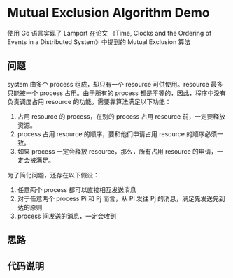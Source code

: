 # Mutual Exclusion Algorithm Demo

使用 Go 语言实现了 Lamport 在论文 《Time, Clocks and the Ordering of Events in a Distributed System》中提到的 Mutual Exclusion 算法

## 问题

system 由多个 process 组成，却只有一个 resource 可供使用。resource 最多只能被一个 process 占用。由于所有的 process 都是平等的，因此，程序中没有负责调度占用 resource 的功能。需要靠算法满足以下功能：

1. 占用 resource 的 process，在别的 process 占用 resource 前，一定要释放资源。
1. process 占用 resource 的顺序，要和他们申请占用 resource 的顺序必须一致。
1. 如果 process 一定会释放 resource，那么，所有占用 resource 的申请，一定会被满足。

为了简化问题，还存在以下假设：

1. 任意两个 process 都可以直接相互发送消息
1. 对于任意两个 process Pi 和 Pj 而言，从 Pi 发往 Pj 的消息，满足先发送先到达的原则
1. process 间发送的消息，一定会收到

## 思路

## 代码说明
